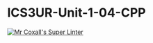 # ICS3UR-Unit-1-04-CPP

[![Mr Coxall's Super Linter](https://github.com/<OWNER>/<REPOSITORY>KaitlynIp64/ICS3UR-Unit-1-04-CPP/workflows/Mr%20Coxall's%20Super%20Linter/badge.svg)](https://github.com/KaitlynIp64/ICS3UR-Unit-1-04-CPP/actions/)
